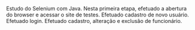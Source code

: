 Estudo do Selenium com Java.
Nesta primeira etapa, efetuado a abertura do browser e acessar o site de testes.
Efetuado cadastro de novo usuário.
Efetuado login.
Efetuado cadastro, alteração e exclusão de funcionário.
